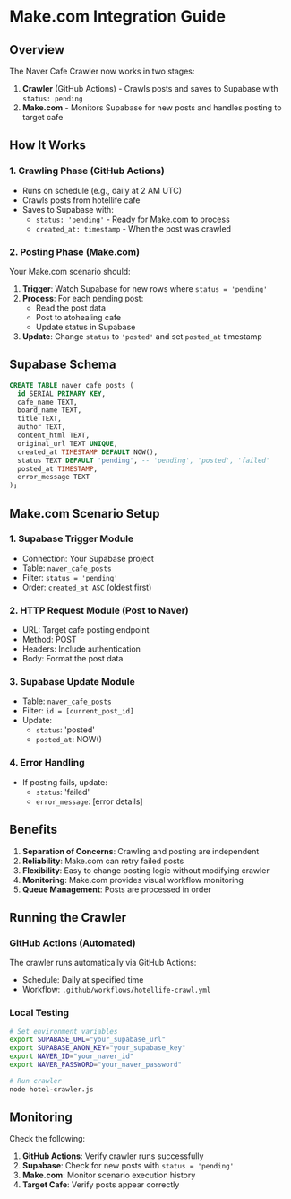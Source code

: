 # Make.com Integration Guide

## Overview

The Naver Cafe Crawler now works in two stages:
1. **Crawler** (GitHub Actions) - Crawls posts and saves to Supabase with `status: pending`
2. **Make.com** - Monitors Supabase for new posts and handles posting to target cafe

## How It Works

### 1. Crawling Phase (GitHub Actions)
- Runs on schedule (e.g., daily at 2 AM UTC)
- Crawls posts from hotellife cafe
- Saves to Supabase with:
  - `status: 'pending'` - Ready for Make.com to process
  - `created_at: timestamp` - When the post was crawled

### 2. Posting Phase (Make.com)
Your Make.com scenario should:

1. **Trigger**: Watch Supabase for new rows where `status = 'pending'`
2. **Process**: For each pending post:
   - Read the post data
   - Post to atohealing cafe
   - Update status in Supabase
3. **Update**: Change `status` to `'posted'` and set `posted_at` timestamp

## Supabase Schema

```sql
CREATE TABLE naver_cafe_posts (
  id SERIAL PRIMARY KEY,
  cafe_name TEXT,
  board_name TEXT,
  title TEXT,
  author TEXT,
  content_html TEXT,
  original_url TEXT UNIQUE,
  created_at TIMESTAMP DEFAULT NOW(),
  status TEXT DEFAULT 'pending', -- 'pending', 'posted', 'failed'
  posted_at TIMESTAMP,
  error_message TEXT
);
```

## Make.com Scenario Setup

### 1. Supabase Trigger Module
- Connection: Your Supabase project
- Table: `naver_cafe_posts`
- Filter: `status = 'pending'`
- Order: `created_at ASC` (oldest first)

### 2. HTTP Request Module (Post to Naver)
- URL: Target cafe posting endpoint
- Method: POST
- Headers: Include authentication
- Body: Format the post data

### 3. Supabase Update Module
- Table: `naver_cafe_posts`
- Filter: `id = [current_post_id]`
- Update:
  - `status`: 'posted'
  - `posted_at`: NOW()

### 4. Error Handling
- If posting fails, update:
  - `status`: 'failed'
  - `error_message`: [error details]

## Benefits

1. **Separation of Concerns**: Crawling and posting are independent
2. **Reliability**: Make.com can retry failed posts
3. **Flexibility**: Easy to change posting logic without modifying crawler
4. **Monitoring**: Make.com provides visual workflow monitoring
5. **Queue Management**: Posts are processed in order

## Running the Crawler

### GitHub Actions (Automated)
The crawler runs automatically via GitHub Actions:
- Schedule: Daily at specified time
- Workflow: `.github/workflows/hotellife-crawl.yml`

### Local Testing
```bash
# Set environment variables
export SUPABASE_URL="your_supabase_url"
export SUPABASE_ANON_KEY="your_supabase_key"
export NAVER_ID="your_naver_id"
export NAVER_PASSWORD="your_naver_password"

# Run crawler
node hotel-crawler.js
```

## Monitoring

Check the following:
1. **GitHub Actions**: Verify crawler runs successfully
2. **Supabase**: Check for new posts with `status = 'pending'`
3. **Make.com**: Monitor scenario execution history
4. **Target Cafe**: Verify posts appear correctly